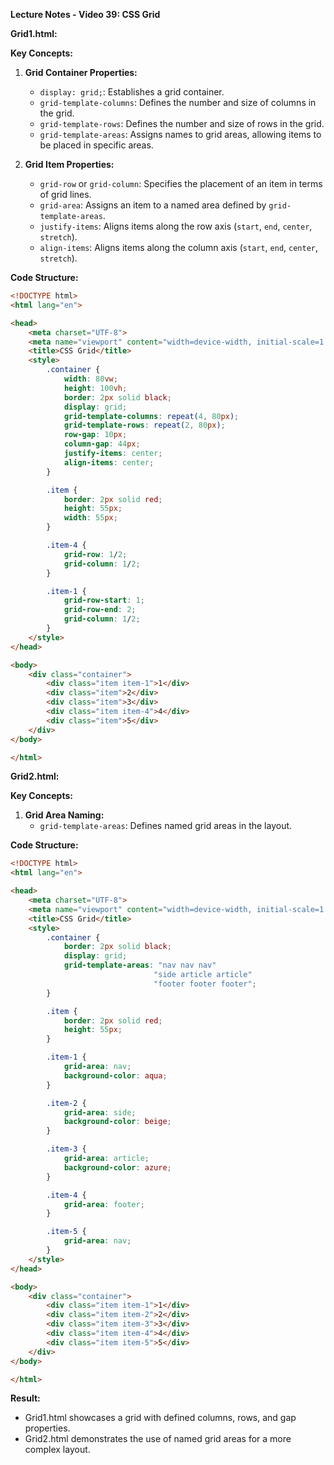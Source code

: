 **Lecture Notes - Video 39: CSS Grid**

**Grid1.html:**

**Key Concepts:**

1. **Grid Container Properties:**
   - `display: grid;`: Establishes a grid container.
   - `grid-template-columns`: Defines the number and size of columns in the grid.
   - `grid-template-rows`: Defines the number and size of rows in the grid.
   - `grid-template-areas`: Assigns names to grid areas, allowing items to be placed in specific areas.

2. **Grid Item Properties:**
   - `grid-row` or `grid-column`: Specifies the placement of an item in terms of grid lines.
   - `grid-area`: Assigns an item to a named area defined by `grid-template-areas`.
   - `justify-items`: Aligns items along the row axis (`start`, `end`, `center`, `stretch`).
   - `align-items`: Aligns items along the column axis (`start`, `end`, `center`, `stretch`).

**Code Structure:**

```html
<!DOCTYPE html>
<html lang="en">

<head>
    <meta charset="UTF-8">
    <meta name="viewport" content="width=device-width, initial-scale=1.0">
    <title>CSS Grid</title>
    <style>
        .container {
            width: 80vw;
            height: 100vh;
            border: 2px solid black;
            display: grid;
            grid-template-columns: repeat(4, 80px);
            grid-template-rows: repeat(2, 80px);
            row-gap: 10px;
            column-gap: 44px;
            justify-items: center;
            align-items: center;
        }

        .item {
            border: 2px solid red;
            height: 55px;
            width: 55px;
        }

        .item-4 {
            grid-row: 1/2;
            grid-column: 1/2;
        }

        .item-1 {
            grid-row-start: 1;
            grid-row-end: 2;
            grid-column: 1/2;
        }
    </style>
</head>

<body>
    <div class="container">
        <div class="item item-1">1</div>
        <div class="item">2</div>
        <div class="item">3</div>
        <div class="item item-4">4</div>
        <div class="item">5</div>
    </div>
</body>

</html>
```

**Grid2.html:**

**Key Concepts:**

1. **Grid Area Naming:**
   - `grid-template-areas`: Defines named grid areas in the layout.

**Code Structure:**

```html
<!DOCTYPE html>
<html lang="en">

<head>
    <meta charset="UTF-8">
    <meta name="viewport" content="width=device-width, initial-scale=1.0">
    <title>CSS Grid</title>
    <style>
        .container {
            border: 2px solid black;
            display: grid;
            grid-template-areas: "nav nav nav"
                                "side article article"
                                "footer footer footer";
        }

        .item {
            border: 2px solid red;
            height: 55px;
        }

        .item-1 {
            grid-area: nav;
            background-color: aqua;
        }

        .item-2 {
            grid-area: side;
            background-color: beige;
        }

        .item-3 {
            grid-area: article;
            background-color: azure;
        }

        .item-4 {
            grid-area: footer;
        }

        .item-5 {
            grid-area: nav;
        }
    </style>
</head>

<body>
    <div class="container">
        <div class="item item-1">1</div>
        <div class="item item-2">2</div>
        <div class="item item-3">3</div>
        <div class="item item-4">4</div>
        <div class="item item-5">5</div>
    </div>
</body>

</html>
```

**Result:**
- Grid1.html showcases a grid with defined columns, rows, and gap properties.
- Grid2.html demonstrates the use of named grid areas for a more complex layout.